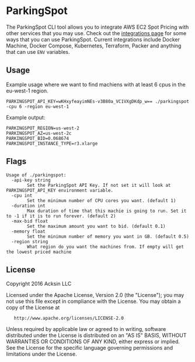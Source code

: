# ParkingSpot

The ParkingSpot CLI tool allows you to integrate AWS EC2 Spot Pricing
with other services that you may use. Check out
the [integrations page](https://www.parkingspot.bid/integrations) for
some ways that you can use ParkingSpot. Current integrations include
Docker Machine, Docker Compose, Kubernetes, Terraform, Packer and
anything that can use `ENV` variables.

## Usage

Example usage where we want to find machiens with at least 6 cpus in the eu-west-1 region.

```
PARKINGSPOT_API_KEY=wKHxyfeayimNEs-v3B80a_VC1VXgDKdp_w== ./parkingspot -cpu 6 -region eu-west-1
```

Example output:

```
PARKINGSPOT_REGION=us-west-2
PARKINGSPOT_AZ=us-west-2c
PARKINGSPOT_BID=0.068674
PARKINGSPOT_INSTANCE_TYPE=r3.xlarge
```

## Flags

```
Usage of ./parkingspot:
  -api-key string
        Set the ParkingSpot API Key. If not set it will look at PARKINGSPOT_API_KEY environment variable.
  -cpu int
        Set the minimum number of CPU cores you want. (default 1)
  -duration int
        Max duration of time that this machie is going to run. Set it to -1 if it is to run forever. (default 2)
  -max-bid float
        Set the maximum amount you want to bid. (default 0.1)
  -memory float
        Set the minimum number of memory you want in GB. (default 0.5)
  -region string
        What region do you want the machines from. If empty will get the lowest priced machine
```


## License

   Copyright 2016 Acksin LLC

   Licensed under the Apache License, Version 2.0 (the "License");
   you may not use this file except in compliance with the License.
   You may obtain a copy of the License at

       http://www.apache.org/licenses/LICENSE-2.0

   Unless required by applicable law or agreed to in writing, software
   distributed under the License is distributed on an "AS IS" BASIS,
   WITHOUT WARRANTIES OR CONDITIONS OF ANY KIND, either express or implied.
   See the License for the specific language governing permissions and
   limitations under the License.
